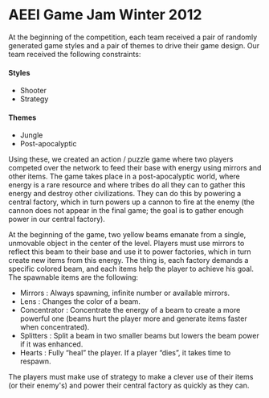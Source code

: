 # AEEI Game Jam Winter 2012
At the beginning of the competition, each team received a pair of randomly generated game styles and a pair of themes to drive their game design. Our team received the following constraints:

#### Styles
* Shooter
* Strategy

#### Themes
* Jungle
* Post-apocalyptic

Using these, we created an action / puzzle game where two players competed over the network to feed their base with energy using mirrors and other items. The game takes place in a post-apocalyptic world, where energy is a rare resource and where tribes do all they can to gather this energy and destroy other civilizations. They can do this by powering a central factory, which in turn powers up a cannon to fire at the enemy (the cannon does not appear in the final game; the goal is to gather enough power in our central factory).

At the beginning of the game, two yellow beams emanate from a single, unmovable object in the center of the level. Players must use mirrors to reflect this beam to their base and use it to power factories, which in turn create new items from this energy. The thing is, each factory demands a specific colored beam, and each items help the player to achieve his goal. The spawnable items are the following:

* Mirrors : Always spawning, infinite number or available mirrors.
* Lens : Changes the color of a beam.
* Concentrator : Concentrate the energy of a beam to create a more powerful one (beams hurt the player more and generate items faster when concentrated).
* Splitters : Split a beam in two smaller beams but lowers the beam power if it was enhanced.
* Hearts : Fully “heal” the player. If a player “dies”, it takes time to respawn.

The players must make use of strategy to make a clever use of their items (or  their enemy's) and power their central factory as quickly as they can.

